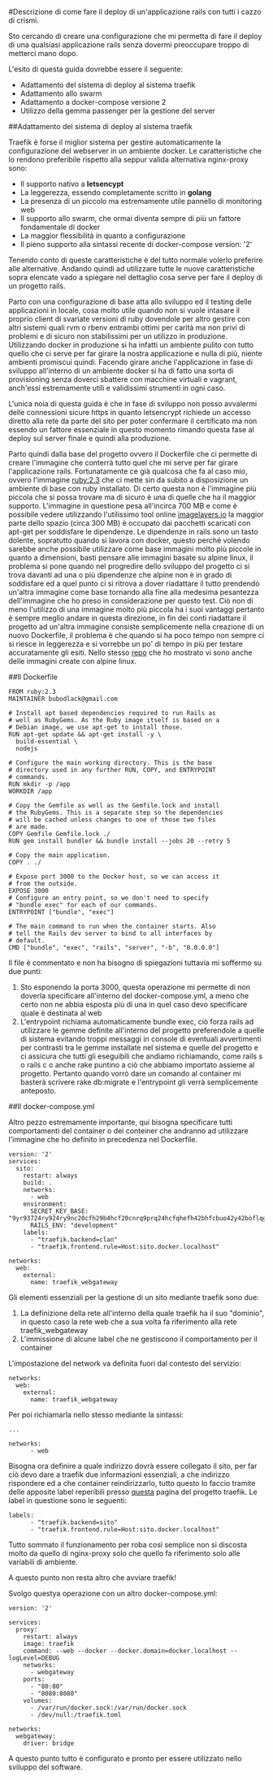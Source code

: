 #Descrizione di come fare il deploy di un'applicazione rails con tutti i cazzo di crismi.

Sto cercando di creare una configurazione che mi permetta di fare il deploy di una qualsiasi applicazione rails senza dovermi preoccupare troppo di metterci mano dopo.

L'esito di questa guida dovrebbe essere il seguente:

 - Adattamento del sistema di deploy al sistema traefik  
 - Adattamento allo swarm  
 - Adattamento a docker-compose versione 2
 - Utilizzo della gemma passenger per la gestione del server
 

##Adattamento del sistema di deploy al sistema traefik


Traefik è forse il miglior sistema per gestire automaticamente la configurazione del webserver in un ambiente docker. Le caratteristiche che lo rendono preferibile rispetto alla seppur valida alternativa nginx-proxy sono:

 - Il supporto nativo a **letsencypt** 
 - La leggerezza, essendo completamente scritto in **golang**
 - La presenza di un piccolo ma estremamente utile pannello di monitoring web
 - Il supporto allo swarm, che ormai diventa sempre di più un fattore fondamentale di docker
 - La maggior flessibilità in quanto a configurazione
 - Il pieno supporto alla sintassi recente di docker-compose version: '2'


Tenendo conto di queste caratteristiche è del tutto normale volerlo preferire alle alternative.
Andando quindi ad utilizzare tutte le nuove caratteristiche sopra elencate vado a spiegare nel dettaglio cosa serve per fare il deploy di un progetto rails.

Parto con una configurazione di base atta allo sviluppo ed il testing delle applicazioni in locale, cosa molto utile quando non si vuole intasare il proprio client di svariate versioni di ruby dovendole per altro gestire con altri sistemi quali rvm o rbenv entrambi ottimi per carità ma non privi di problemi e di sicuro non stabilissimi per un utilizzo in produzione. Utilizzando docker in produzione si ha infatti un ambiente pulito con tutto quello che ci serve per far girare la nostra applicazione e nulla di più, niente ambienti promiscui quindi. Facendo girare anche l'applicazione in fase di sviluppo all'interno di un ambiente docker si ha di fatto una sorta di provisioning senza doverci sbattere con macchine virtuali e vagrant, anch'essi estremamente utili e validissimi strumenti in ogni caso.

L'unica noia di questa guida è che in fase di sviluppo non posso avvalermi delle connessioni sicure https in quanto letsencrypt richiede un accesso diretto alla rete da parte del sito per poter confermare il certificato ma non essendo un fattore essenziale in questo momento rimando questa fase al deploy sul server finale e quindi alla produzione.

Parto quindi dalla base del progetto ovvero il Dockerfile che ci permette di creare l'immagine che conterrà tutto quel che mi serve per far girare l'applicazione rails.
Fortunatamente ce già qualcosa che fa al caso mio, ovvero l'immagine [ruby:2.3](https://hub.docker.com/_/ruby/) che ci mette sin da subito a disposizione un ambiente di base con ruby installato. Di certo questa non è l'immagine più piccola che si possa trovare ma di sicuro è una di quelle che ha il maggior supporto.
L'immagine in questione pesa all'incirca 700 MB e come è possibile vedere utilizzando l'utilissimo tool online [imagelayers.io](https://imagelayers.io/?images=ruby:2.3.0) la maggior parte dello spazio (circa 300 MB) è occupato dai pacchetti scaricati con apt-get per soddisfare le dipendenze.
Le dipendenze in rails sono un tasto dolente, sopratutto quando si lavora con docker, questo perché volendo sarebbe anche possibile utilizzare come base immagini molto più piccole in quanto a dimensioni, basti pensare alle immagini basate su alpine linux, il problema si pone quando nel progredire dello sviluppo del progetto ci si trova davanti ad una o più dipendenze che alpine non è in grado di soddisfare ed a quel punto ci si ritrova a dover riadattare il tutto prendendo un'altra immagine come base tornando alla fine alla medesima pesantezza dell'immagine che ho preso in considerazione per questo test.
Ciò non di meno l'utilizzo di una immagine molto più piccola ha i suoi vantaggi pertanto è sempre meglio andare in questa direzione, in fin dei conti riadattare il progetto ad un'altra immagine consiste semplicemente nella creazione di un nuovo Dockerfile, il problema è che quando si ha poco tempo non sempre ci si riesce in leggerezza e si vorrebbe un po' di tempo in più per testare accuratamente gli esiti.
Nello stesso [repo](https://hub.docker.com/_/ruby/) che ho mostrato vi sono anche delle immagini create con alpine linux.

##Il Dockerfile

    FROM ruby:2.3
    MAINTAINER bubodlack@gmail.com
    
    # Install apt based dependencies required to run Rails as
    # well as RubyGems. As the Ruby image itself is based on a
    # Debian image, we use apt-get to install those.
    RUN apt-get update && apt-get install -y \
      build-essential \
      nodejs
    
    # Configure the main working directory. This is the base
    # directory used in any further RUN, COPY, and ENTRYPOINT
    # commands.
    RUN mkdir -p /app
    WORKDIR /app
    
    # Copy the Gemfile as well as the Gemfile.lock and install
    # the RubyGems. This is a separate step so the dependencies
    # will be cached unless changes to one of those two files
    # are made.
    COPY Gemfile Gemfile.lock ./
    RUN gem install bundler && bundle install --jobs 20 --retry 5 
    
    # Copy the main application.
    COPY . ./
    
    # Expose port 3000 to the Docker host, so we can access it
    # from the outside.
    EXPOSE 3000
    # Configure an entry point, so we don't need to specify
    # "bundle exec" for each of our commands.
    ENTRYPOINT ["bundle", "exec"]
    
    # The main command to run when the container starts. Also
    # tell the Rails dev server to bind to all interfaces by
    # default.
    CMD ["bundle", "exec", "rails", "server", "-b", "0.0.0.0"]

 Il file è commentato e non ha bisogno di spiegazioni tuttavia mi soffermo su due punti:
 

 1. Sto esponendo la porta 3000, questa operazione mi permette di non doverla specificare all'interno del docker-compose.yml, a meno che certo non ne abbia esposta più di una in quel caso devo specificare quale è destinata al web
 2. L'entrypoint richiama automaticamente bundle exec, ciò forza rails ad utilizzare le gemme definite all'interno del progetto preferendole a quelle di sistema evitando troppi messaggi in console di eventuali avvertimenti per contrasti tra le gemme installate nel sistema e quelle del progetto e ci assicura che tutti gli eseguibili che andiamo richiamando, come rails s o rails c o anche rake puntino a ciò che abbiamo importato assieme al progetto. Pertanto quando vorrò dare un comando al container mi basterà scrivere rake db:migrate e l'entrypoint gli verrà semplicemente anteposto.

##Il docker-compose.yml


Altro pezzo estremamente importante, qui bisogna specificare tutti comportamenti del container o dei conteiner che andranno ad utilizzare l'immagine che ho definito in precedenza nel Dockerfile.

    version: '2'
    services:
      sito:
        restart: always
        build: .
        networks: 
          - web
        environment:
          SECRET_KEY_BASE: "9yr93724ry924ry9nc20cfh29b4hcf20cnrq9prq24hcfqhefh42bhfcbuo42y42bòflqg83qyo4ò8vyoq3òv8yalh438byvqò4nq3hv4tyoq24òvhq4802bv2à"
          RAILS_ENV: "development"
        labels:
          - "traefik.backend=clan"
          - "traefik.frontend.rule=Host:sito.docker.localhost"
    
    networks:
      web:
        external:
          name: traefik_webgateway

Gli elementi essenziali per la gestione di un sito mediante traefik sono due:

 1. La definizione della rete all'interno della quale traefik ha il suo
    "dominio", in questo caso la rete web che a sua volta fa riferimento
    alla rete traefik_webgateway
 2. L'immissione di alcune label che ne gestiscono il comportamento per
    il container

L'impostazione del network va definita fuori dal contesto del servizio:

    networks:
      web:
        external:
          name: traefik_webgateway
Per poi richiamarla nello stesso mediante la sintassi:

    ...
    
    networks: 
          - web
    

Bisogna ora definire a quale indirizzo dovrà essere collegato il sito, per far ciò devo dare a traefik due informazioni essenziali, a che indirizzo rispondere ed a che container reindirizzarlo, tutto questo lo faccio tramite delle apposite label reperibili presso [questa](http://docs.traefik.io/toml/#docker-backend) pagina del progetto traefik.
Le label in questione sono le seguenti:

    labels:
          - "traefik.backend=sito"
          - "traefik.frontend.rule=Host:sito.docker.localhost"

Tutto sommato il funzionamento per roba così semplice non si discosta molto da quello di nginx-proxy solo che quello fa riferimento solo alle variabili di ambiente.

A questo punto non resta altro che avviare traefik!

Svolgo questya operazione con un altro docker-compose.yml:

    version: '2'
    
    services:
      proxy:
        restart: always
        image: traefik
        command: --web --docker --docker.domain=docker.localhost --logLevel=DEBUG
        networks:
          - webgateway
        ports:
          - "80:80"
          - "8080:8080"
        volumes:
          - /var/run/docker.sock:/var/run/docker.sock
          - /dev/null:/traefik.toml
    
    networks:
      webgateway:
        driver: bridge
A questo punto tutto è configurato e pronto per essere utilizzato nello sviluppo del software.                                                                                                                                                                                                                                                                                                                                                                                                                                                                                                                                
